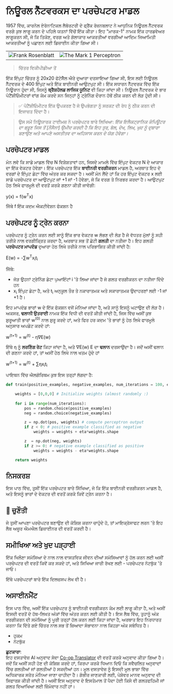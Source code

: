 <!--
CO_OP_TRANSLATOR_METADATA:
{
  "original_hash": "59021c5f419d3feda19075910a74280a",
  "translation_date": "2025-05-20T02:34:27+00:00",
  "source_file": "15-rag-and-vector-databases/data/perceptron.md",
  "language_code": "pa"
}
-->
# ਨਿਊਰਲ ਨੈੱਟਵਰਕਸ ਦਾ ਪਰਚੇਪਟਰ ਮਾਡਲ

1957 ਵਿੱਚ, ਕਾਰਨੇਲ ਏਰੋਨਾਟਿਕਲ ਲੈਬੋਰਟਰੀ ਦੇ ਫ੍ਰੈਂਕ ਰੋਜ਼ਨਬਲਾਟ ਨੇ ਆਧੁਨਿਕ ਨਿਊਰਲ ਨੈੱਟਵਰਕ ਵਰਗੇ ਕੁਝ ਲਾਗੂ ਕਰਨ ਦੇ ਪਹਿਲੇ ਯਤਨਾਂ ਵਿੱਚੋਂ ਇੱਕ ਕੀਤਾ। ਇਹ "ਮਾਰਕ-1" ਨਾਮਕ ਇੱਕ ਹਾਰਡਵੇਅਰ ਲਾਗੂਕਰਨ ਸੀ, ਜੋ ਕਿ ਤਿਕੋਣ, ਵਰਗ ਅਤੇ ਗੋਲਾਕਾਰ ਆਕਰਤੀਆਂ ਵਰਗੀਆਂ ਆਦਿਮ ਜਿਆਮਿਤੀ ਆਕਰਤੀਆਂ ਨੂੰ ਪਛਾਣਨ ਲਈ ਡਿਜ਼ਾਈਨ ਕੀਤਾ ਗਿਆ ਸੀ।

|      |      |
|--------------|-----------|
|<img src='images/Rosenblatt-wikipedia.jpg' alt='Frank Rosenblatt'/> | <img src='images/Mark_I_perceptron_wikipedia.jpg' alt='The Mark 1 Perceptron' />|

> ਚਿੱਤਰ ਵਿਕੀਪੀਡੀਆ ਤੋਂ

ਇੱਕ ਇੰਪੁਟ ਚਿੱਤਰ ਨੂੰ 20x20 ਫੋਟੋਸੈੱਲ ਐਰੇ ਦੁਆਰਾ ਦਰਸਾਇਆ ਗਿਆ ਸੀ, ਇਸ ਲਈ ਨਿਊਰਲ ਨੈੱਟਵਰਕ ਦੇ 400 ਇੰਪੁਟ ਅਤੇ ਇੱਕ ਬਾਈਨਰੀ ਆਉਟਪੁਟ ਸੀ। ਇੱਕ ਸਧਾਰਨ ਨੈੱਟਵਰਕ ਵਿੱਚ ਇੱਕ ਨਿਊਰਾਨ ਹੁੰਦਾ ਸੀ, ਜਿਸਨੂੰ **ਥ੍ਰੈਸ਼ਹੋਲਡ ਲਾਜਿਕ ਯੂਨਿਟ** ਵੀ ਕਿਹਾ ਜਾਂਦਾ ਸੀ। ਨਿਊਰਲ ਨੈੱਟਵਰਕ ਦੇ ਭਾਰ ਪੋਟੈਂਸ਼ੀਓਮੀਟਰਾਂ ਵਾਂਗ ਕੰਮ ਕਰਦੇ ਸਨ ਜਿਨ੍ਹਾਂ ਨੂੰ ਟ੍ਰੇਨਿੰਗ ਦੌਰਾਨ ਹੱਥੋਂ ਠੀਕ ਕਰਨ ਦੀ ਲੋੜ ਹੁੰਦੀ ਸੀ।

> ✅ ਪੋਟੈਂਸ਼ੀਓਮੀਟਰ ਇੱਕ ਉਪਕਰਣ ਹੈ ਜੋ ਉਪਭੋਗਤਾ ਨੂੰ ਸਰਕਟ ਦੀ ਰੋਧ ਨੂੰ ਠੀਕ ਕਰਨ ਦੀ ਇਜਾਜ਼ਤ ਦਿੰਦਾ ਹੈ।

> ਉਸ ਸਮੇਂ ਨਿਊਯਾਰਕ ਟਾਈਮਜ਼ ਨੇ ਪਰਚੇਪਟਰ ਬਾਰੇ ਲਿਖਿਆ: *ਇੱਕ ਇਲੈਕਟ੍ਰਾਨਿਕ ਕੰਪਿਊਟਰ ਦਾ ਭ੍ਰੂਣ ਜਿਸ ਤੋਂ [ਨੌਸੈਨਾ] ਉਮੀਦ ਕਰਦੀ ਹੈ ਕਿ ਇਹ ਤੁਰ, ਬੋਲ, ਦੇਖ, ਲਿਖ, ਖੁਦ ਨੂੰ ਦੁਬਾਰਾ ਬਣਾਉਣ ਅਤੇ ਆਪਣੇ ਅਸਤੀਤਵ ਦਾ ਅਹਿਸਾਸ ਕਰਨ ਦੇ ਯੋਗ ਹੋਵੇਗਾ।*

## ਪਰਚੇਪਟਰ ਮਾਡਲ

ਮੰਨ ਲਵੋ ਕਿ ਸਾਡੇ ਮਾਡਲ ਵਿੱਚ N ਵਿਸ਼ੇਸ਼ਤਾਵਾਂ ਹਨ, ਜਿਸਦੇ ਮਾਮਲੇ ਵਿੱਚ ਇੰਪੁਟ ਵੇਕਟਰ N ਦੇ ਆਕਾਰ ਦਾ ਇੱਕ ਵੇਕਟਰ ਹੋਵੇਗਾ। ਇੱਕ ਪਰਚੇਪਟਰ ਇੱਕ **ਬਾਈਨਰੀ ਵਰਗੀਕਰਨ** ਮਾਡਲ ਹੈ, ਅਰਥਾਤ ਇਹ ਦੋ ਵਰਗਾਂ ਦੇ ਇੰਪੁਟ ਡੇਟਾ ਵਿੱਚ ਅੰਤਰ ਕਰ ਸਕਦਾ ਹੈ। ਅਸੀਂ ਮੰਨ ਲੈਂਦੇ ਹਾਂ ਕਿ ਹਰ ਇੰਪੁਟ ਵੇਕਟਰ x ਲਈ ਸਾਡੇ ਪਰਚੇਪਟਰ ਦਾ ਆਉਟਪੁਟ ਜਾਂ +1 ਜਾਂ -1 ਹੋਵੇਗਾ, ਜੋ ਕਿ ਵਰਗ ਤੇ ਨਿਰਭਰ ਕਰਦਾ ਹੈ। ਆਉਟਪੁਟ ਹੇਠ ਲਿਖੇ ਫਾਰਮੂਲੇ ਦੀ ਵਰਤੋਂ ਕਰਕੇ ਗਣਨਾ ਕੀਤੀ ਜਾਵੇਗੀ:

y(x) = f(w<sup>T</sup>x)

ਜਿੱਥੇ f ਇੱਕ ਕਦਮ ਐਕਟੀਵੇਸ਼ਨ ਫੰਕਸ਼ਨ ਹੈ

## ਪਰਚੇਪਟਰ ਨੂੰ ਟ੍ਰੇਨ ਕਰਨਾ

ਪਰਚੇਪਟਰ ਨੂੰ ਟ੍ਰੇਨ ਕਰਨ ਲਈ ਸਾਨੂੰ ਇੱਕ ਭਾਰ ਵੇਕਟਰ w ਲੱਭਣ ਦੀ ਲੋੜ ਹੈ ਜੋ ਵੱਧਤਰ ਮੁੱਲਾਂ ਨੂੰ ਸਹੀ ਤਰੀਕੇ ਨਾਲ ਵਰਗੀਕ੍ਰਿਤ ਕਰਦਾ ਹੈ, ਅਰਥਾਤ ਸਭ ਤੋਂ ਛੋਟੀ **ਗਲਤੀ** ਦਾ ਨਤੀਜਾ ਹੈ। ਇਹ ਗਲਤੀ **ਪਰਚੇਪਟਰ ਮਾਪਦੰਡ** ਦੁਆਰਾ ਹੇਠ ਲਿਖੇ ਤਰੀਕੇ ਨਾਲ ਪਰਿਭਾਸ਼ਿਤ ਕੀਤੀ ਜਾਂਦੀ ਹੈ:

E(w) = -∑w<sup>T</sup>x<sub>i</sub>t<sub>i</sub>

ਜਿੱਥੇ:

* ਜੋੜ ਉਹਨਾਂ ਟ੍ਰੇਨਿੰਗ ਡੇਟਾ ਪੁਆਇੰਟਾਂ i 'ਤੇ ਲਿਆ ਜਾਂਦਾ ਹੈ ਜੋ ਗਲਤ ਵਰਗੀਕਰਨ ਦਾ ਨਤੀਜਾ ਦਿੰਦੇ ਹਨ
* x<sub>i</sub> ਇੰਪੁਟ ਡੇਟਾ ਹੈ, ਅਤੇ t<sub>i</sub> ਅਨੁਕੂਲ ਤੌਰ ਤੇ ਨਕਾਰਾਤਮਕ ਅਤੇ ਸਕਾਰਾਤਮਕ ਉਦਾਹਰਣਾਂ ਲਈ -1 ਜਾਂ +1 ਹੈ।

ਇਹ ਮਾਪਦੰਡ ਭਾਰਾਂ w ਦੇ ਇੱਕ ਫੰਕਸ਼ਨ ਵਜੋਂ ਮੰਨਿਆ ਜਾਂਦਾ ਹੈ, ਅਤੇ ਸਾਨੂੰ ਇਸਨੂੰ ਘਟਾਉਣ ਦੀ ਲੋੜ ਹੈ। ਅਕਸਰ, **ਢਲਾਨੀ ਉਤਰਾਈ** ਨਾਮਕ ਇੱਕ ਵਿਧੀ ਦੀ ਵਰਤੋਂ ਕੀਤੀ ਜਾਂਦੀ ਹੈ, ਜਿਸ ਵਿੱਚ ਅਸੀਂ ਕੁਝ ਸ਼ੁਰੂਆਤੀ ਭਾਰਾਂ w<sup>(0)</sup> ਨਾਲ ਸ਼ੁਰੂ ਕਰਦੇ ਹਾਂ, ਅਤੇ ਫਿਰ ਹਰ ਕਦਮ 'ਤੇ ਭਾਰਾਂ ਨੂੰ ਹੇਠ ਲਿਖੇ ਫਾਰਮੂਲੇ ਅਨੁਸਾਰ ਅਪਡੇਟ ਕਰਦੇ ਹਾਂ:

w<sup>(t+1)</sup> = w<sup>(t)</sup> - η∇E(w)

ਇੱਥੇ η ਨੂੰ **ਲਰਣਿੰਗ ਰੇਟ** ਕਿਹਾ ਜਾਂਦਾ ਹੈ, ਅਤੇ ∇E(w) E ਦਾ **ਢਲਾਨ** ਦਰਸਾਉਂਦਾ ਹੈ। ਜਦੋਂ ਅਸੀਂ ਢਲਾਨ ਦੀ ਗਣਨਾ ਕਰਦੇ ਹਾਂ, ਤਾਂ ਅਸੀਂ ਹੇਠ ਲਿਖੇ ਨਾਲ ਖਤਮ ਹੁੰਦੇ ਹਾਂ

w<sup>(t+1)</sup> = w<sup>(t)</sup> + ∑ηx<sub>i</sub>t<sub>i</sub>

ਪਾਇਥਨ ਵਿੱਚ ਐਲਗੋਰਿਥਮ ਕੁਝ ਇਸ ਤਰ੍ਹਾਂ ਲੱਗਦਾ ਹੈ:

```python
def train(positive_examples, negative_examples, num_iterations = 100, eta = 1):

    weights = [0,0,0] # Initialize weights (almost randomly :)
        
    for i in range(num_iterations):
        pos = random.choice(positive_examples)
        neg = random.choice(negative_examples)

        z = np.dot(pos, weights) # compute perceptron output
        if z < 0: # positive example classified as negative
            weights = weights + eta*weights.shape

        z  = np.dot(neg, weights)
        if z >= 0: # negative example classified as positive
            weights = weights - eta*weights.shape

    return weights
```

## ਨਿਸਕਰਸ਼

ਇਸ ਪਾਠ ਵਿੱਚ, ਤੁਸੀਂ ਇੱਕ ਪਰਚੇਪਟਰ ਬਾਰੇ ਸਿੱਖਿਆ, ਜੋ ਕਿ ਇੱਕ ਬਾਈਨਰੀ ਵਰਗੀਕਰਨ ਮਾਡਲ ਹੈ, ਅਤੇ ਇਸਨੂੰ ਭਾਰਾਂ ਦੇ ਵੇਕਟਰ ਦੀ ਵਰਤੋਂ ਕਰਕੇ ਕਿਵੇਂ ਟ੍ਰੇਨ ਕਰਨਾ ਹੈ।

## 🚀 ਚੁਣੌਤੀ

ਜੇ ਤੁਸੀਂ ਆਪਣਾ ਪਰਚੇਪਟਰ ਬਣਾਉਣ ਦੀ ਕੋਸ਼ਿਸ਼ ਕਰਨਾ ਚਾਹੁੰਦੇ ਹੋ, ਤਾਂ ਮਾਇਕ੍ਰੋਸਾਫਟ ਲਰਨ 'ਤੇ ਇਹ ਲੈਬ ਅਜ਼ੂਰ ਐਮਐਲ ਡਿਜ਼ਾਈਨਰ ਦੀ ਵਰਤੋਂ ਕਰਦੀ ਹੈ।

## ਸਮੀਖਿਆ ਅਤੇ ਖੁਦ ਪੜ੍ਹਾਈ

ਇੱਕ ਖਿਲੌਣਾ ਸਮੱਸਿਆ ਦੇ ਨਾਲ ਨਾਲ ਵਾਸਤਵਿਕ ਜੀਵਨ ਦੀਆਂ ਸਮੱਸਿਆਵਾਂ ਨੂੰ ਹੱਲ ਕਰਨ ਲਈ ਅਸੀਂ ਪਰਚੇਪਟਰ ਦੀ ਵਰਤੋਂ ਕਿਵੇਂ ਕਰ ਸਕਦੇ ਹਾਂ, ਅਤੇ ਸਿਖਿਆ ਜਾਰੀ ਰੱਖਣ ਲਈ - ਪਰਚੇਪਟਰ ਨੋਟਬੁੱਕ 'ਤੇ ਜਾਓ।

ਇੱਥੇ ਪਰਚੇਪਟਰਾਂ ਬਾਰੇ ਇੱਕ ਦਿਲਚਸਪ ਲੇਖ ਵੀ ਹੈ।

## ਅਸਾਈਨਮੈਂਟ

ਇਸ ਪਾਠ ਵਿੱਚ, ਅਸੀਂ ਇੱਕ ਪਰਚੇਪਟਰ ਨੂੰ ਬਾਈਨਰੀ ਵਰਗੀਕਰਨ ਕੰਮ ਲਈ ਲਾਗੂ ਕੀਤਾ ਹੈ, ਅਤੇ ਅਸੀਂ ਇਸਦੀ ਵਰਤੋਂ ਦੋ ਹੱਥ-ਲਿਖਤ ਅੰਕਾਂ ਵਿੱਚ ਅੰਤਰ ਕਰਨ ਲਈ ਕੀਤੀ ਹੈ। ਇਸ ਲੈਬ ਵਿੱਚ, ਤੁਹਾਨੂੰ ਅੰਕ ਵਰਗੀਕਰਨ ਦੀ ਸਮੱਸਿਆ ਨੂੰ ਪੂਰੀ ਤਰ੍ਹਾਂ ਹੱਲ ਕਰਨ ਲਈ ਕਿਹਾ ਜਾਂਦਾ ਹੈ, ਅਰਥਾਤ ਇਹ ਨਿਰਧਾਰਤ ਕਰਨਾ ਕਿ ਦਿੱਤੇ ਗਏ ਚਿੱਤਰ ਨਾਲ ਸਭ ਤੋਂ ਜ਼ਿਆਦਾ ਸੰਭਾਵਨਾ ਨਾਲ ਕਿਹੜਾ ਅੰਕ ਸਬੰਧਿਤ ਹੈ।

* ਹੁਕਮ
* ਨੋਟਬੁੱਕ

**ਛੁਟਕਾਰਾ**:  
ਇਹ ਦਸਤਾਵੇਜ਼ AI ਅਨੁਵਾਦ ਸੇਵਾ [Co-op Translator](https://github.com/Azure/co-op-translator) ਦੀ ਵਰਤੋਂ ਕਰਕੇ ਅਨੁਵਾਦ ਕੀਤਾ ਗਿਆ ਹੈ। ਜਦੋਂ ਕਿ ਅਸੀਂ ਸਹੀ ਹੋਣ ਦੀ ਕੋਸ਼ਿਸ਼ ਕਰਦੇ ਹਾਂ, ਕਿਰਪਾ ਕਰਕੇ ਧਿਆਨ ਦਿਓ ਕਿ ਸਵੈਚਲਿਤ ਅਨੁਵਾਦਾਂ ਵਿੱਚ ਗਲਤੀਆਂ ਜਾਂ ਗਲਤੀਆਂ ਹੋ ਸਕਦੀਆਂ ਹਨ। ਮੂਲ ਦਸਤਾਵੇਜ਼ ਨੂੰ ਇਸਦੀ ਮੂਲ ਭਾਸ਼ਾ ਵਿੱਚ ਅਧਿਕਾਰਕ ਸਰੋਤ ਮੰਨਿਆ ਜਾਣਾ ਚਾਹੀਦਾ ਹੈ। ਗੰਭੀਰ ਜਾਣਕਾਰੀ ਲਈ, ਪੇਸ਼ੇਵਰ ਮਾਨਵ ਅਨੁਵਾਦ ਦੀ ਸਿਫਾਰਸ਼ ਕੀਤੀ ਜਾਂਦੀ ਹੈ। ਅਸੀਂ ਇਸ ਅਨੁਵਾਦ ਦੇ ਇਸਤੇਮਾਲ ਤੋਂ ਪੈਦਾ ਹੋਈ ਕਿਸੇ ਵੀ ਗਲਤਫਹਿਮੀ ਜਾਂ ਗਲਤ ਵਿਆਖਿਆ ਲਈ ਜ਼ਿੰਮੇਵਾਰ ਨਹੀਂ ਹਾਂ।
